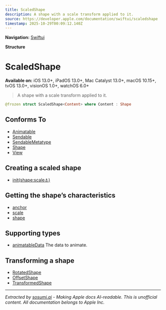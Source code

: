 ```yaml
---
title: ScaledShape
description: A shape with a scale transform applied to it.
source: https://developer.apple.com/documentation/swiftui/scaledshape
timestamp: 2025-10-29T00:09:12.140Z
---
```


**Navigation:** [Swiftui](/documentation/swiftui)

**Structure**

# ScaledShape

**Available on:** iOS 13.0+, iPadOS 13.0+, Mac Catalyst 13.0+, macOS 10.15+, tvOS 13.0+, visionOS 1.0+, watchOS 6.0+

> A shape with a scale transform applied to it.

```swift
@frozen struct ScaledShape<Content> where Content : Shape
```

## Conforms To

- [Animatable](/documentation/swiftui/animatable)
- [Sendable](/documentation/Swift/Sendable)
- [SendableMetatype](/documentation/Swift/SendableMetatype)
- [Shape](/documentation/swiftui/shape)
- [View](/documentation/swiftui/view)

## Creating a scaled shape

- [init(shape:scale:anchor:)](/documentation/swiftui/scaledshape/init(shape:scale:anchor:))

## Getting the shape’s characteristics

- [anchor](/documentation/swiftui/scaledshape/anchor)
- [scale](/documentation/swiftui/scaledshape/scale)
- [shape](/documentation/swiftui/scaledshape/shape)

## Supporting types

- [animatableData](/documentation/swiftui/scaledshape/animatabledata) The data to animate.

## Transforming a shape

- [RotatedShape](/documentation/swiftui/rotatedshape)
- [OffsetShape](/documentation/swiftui/offsetshape)
- [TransformedShape](/documentation/swiftui/transformedshape)

---

*Extracted by [sosumi.ai](https://sosumi.ai) - Making Apple docs AI-readable.*
*This is unofficial content. All documentation belongs to Apple Inc.*
